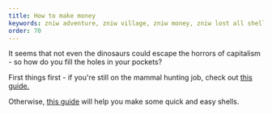 ```yaml
---
title: How to make money
keywords: zniw adventure, zniw village, zniw money, zniw lost all shells, zniw how to get shells, zniw money exploit
order: 70
---
```


It seems that not even the dinosaurs could escape the horrors of capitalism - so how do you fill the holes in your pockets?

First things first - if you're still on the mammal hunting job, check out [this guide.](trapping.md)

Otherwise, [this guide](watering.md) will help you make some quick and easy shells.